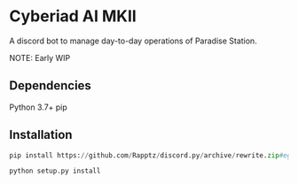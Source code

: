 # Cyberiad AI MKII

A discord bot to manage day-to-day operations of Paradise Station.

NOTE: Early WIP

## Dependencies

Python 3.7+
pip

## Installation

```py
pip install https://github.com/Rapptz/discord.py/archive/rewrite.zip#egg=discord.py[voice]

python setup.py install
```
